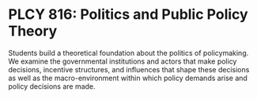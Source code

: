# PLCY 816: Politics and Public Policy Theory

Students build a theoretical foundation about the politics of policymaking. We examine the governmental institutions and actors that make policy decisions, incentive structures, and influences that shape these decisions as well as the macro-environment within which policy demands arise and policy decisions are made.